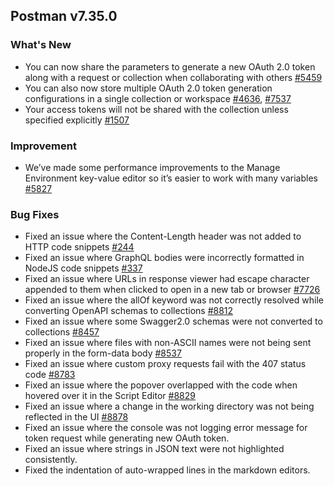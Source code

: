 ## Postman v7.35.0

### What's New
* You can now share the parameters to generate a new OAuth 2.0 token along with a request or collection when collaborating with others
[#5459](https://github.com/postmanlabs/postman-app-support/issues/5459)
* You can also now store multiple OAuth 2.0 token generation configurations in a single collection or workspace
[#4636](https://github.com/postmanlabs/postman-app-support/issues/4636),
[#7537](https://github.com/postmanlabs/postman-app-support/issues/7537)
* Your access tokens will not be shared with the collection unless specified explicitly
[#1507](https://github.com/postmanlabs/postman-app-support/issues/1507)

### Improvement
* We’ve made some performance improvements to the Manage Environment key-value editor so it’s easier to work with many variables
[#5827](https://github.com/postmanlabs/postman-app-support/issues/5827)

### Bug Fixes
* Fixed an issue where the Content-Length header was not added to HTTP code snippets
[#244](https://github.com/postmanlabs/postman-code-generators/issues/244)
* Fixed an issue where GraphQL bodies were incorrectly formatted in NodeJS code snippets
[#337](https://github.com/postmanlabs/postman-code-generators/issues/337)
* Fixed an issue where URLs in response viewer had escape character appended to them when clicked to open in a new tab or browser
[#7726](https://github.com/postmanlabs/postman-app-support/issues/7726)
* Fixed an issue where the allOf keyword was not correctly resolved while converting OpenAPI schemas to collections
[#8812](https://github.com/postmanlabs/postman-app-support/issues/8812)
* Fixed an issue where some Swagger2.0 schemas were not converted to collections
[#8457](https://github.com/postmanlabs/postman-app-support/issues/8457)
* Fixed an issue where files with non-ASCII names were not being sent properly in the form-data body
[#8537](https://github.com/postmanlabs/postman-app-support/issues/8537)
* Fixed an issue where custom proxy requests fail with the 407 status code
[#8783](https://github.com/postmanlabs/postman-app-support/issues/8783)
* Fixed an issue where the popover overlapped with the code when hovered over it in the Script Editor
[#8829](https://github.com/postmanlabs/postman-app-support/issues/8829)
* Fixed an issue where a change in the working directory was not being reflected in the UI
[#8878](https://github.com/postmanlabs/postman-app-support/issues/8878)
* Fixed an issue where the console was not logging error message for token request while generating new OAuth token.
* Fixed an issue where strings in JSON text were not highlighted consistently.
* Fixed the indentation of auto-wrapped lines in the markdown editors.
